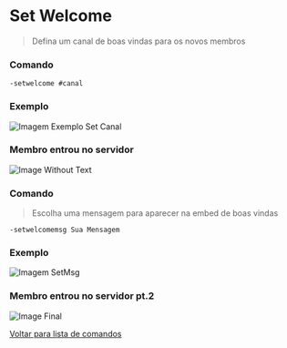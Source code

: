 # Set Welcome
> Defina um canal de boas vindas para os novos membros

### Comando
`-setwelcome #canal`

### Exemplo
![Imagem Exemplo Set Canal](https://github.com/rodycouto/MayaCommands/blob/main/images/setwelcome.png)

### Membro entrou no servidor
![Image Without Text](https://github.com/rodycouto/MayaCommands/blob/main/images/Embed%20Welcome%20no%20text.png)

### Comando
> Escolha uma mensagem para aparecer na embed de boas vindas

`-setwelcomemsg Sua Mensagem`

### Exemplo
![Imagem SetMsg](https://github.com/rodycouto/MayaCommands/blob/main/images/setando%20msg%20welcome.png)

### Membro entrou no servidor pt.2
![Image Final](https://github.com/rodycouto/MayaCommands/blob/main/images/Embed%20Welcome.png)

[Voltar para lista de comandos](https://github.com/rodycouto/MayaCommands/blob/main/README.md)